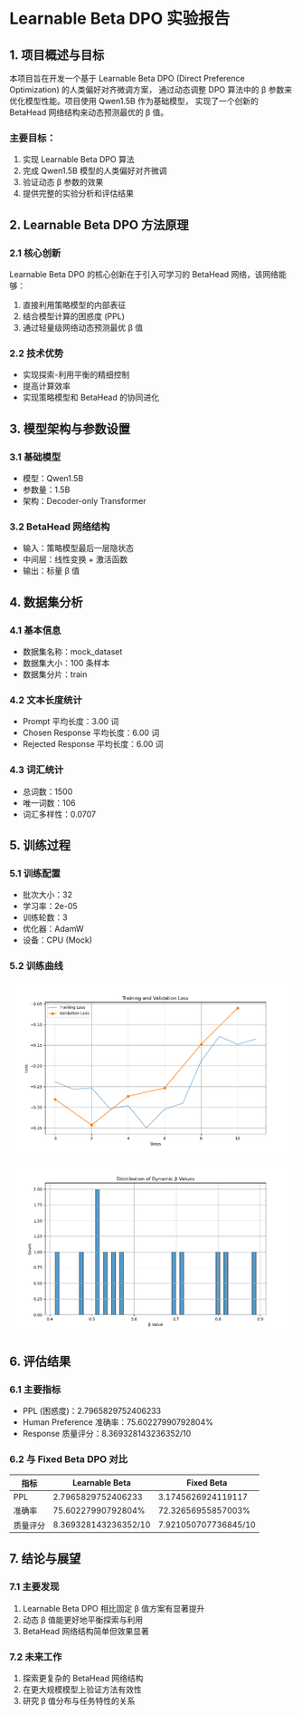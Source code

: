 # Learnable Beta DPO 实验报告

## 1. 项目概述与目标

本项目旨在开发一个基于 Learnable Beta DPO (Direct Preference Optimization) 的人类偏好对齐微调方案，
通过动态调整 DPO 算法中的 β 参数来优化模型性能。项目使用 Qwen1.5B 作为基础模型，
实现了一个创新的 BetaHead 网络结构来动态预测最优的 β 值。

### 主要目标：

1. 实现 Learnable Beta DPO 算法
2. 完成 Qwen1.5B 模型的人类偏好对齐微调
3. 验证动态 β 参数的效果
4. 提供完整的实验分析和评估结果


## 2. Learnable Beta DPO 方法原理

### 2.1 核心创新

Learnable Beta DPO 的核心创新在于引入可学习的 BetaHead 网络，该网络能够：

1. 直接利用策略模型的内部表征
2. 结合模型计算的困惑度 (PPL)
3. 通过轻量级网络动态预测最优 β 值

### 2.2 技术优势

- 实现探索-利用平衡的精细控制
- 提高计算效率
- 实现策略模型和 BetaHead 的协同进化


## 3. 模型架构与参数设置

### 3.1 基础模型

- 模型：Qwen1.5B
- 参数量：1.5B
- 架构：Decoder-only Transformer

### 3.2 BetaHead 网络结构

- 输入：策略模型最后一层隐状态
- 中间层：线性变换 + 激活函数
- 输出：标量 β 值


## 4. 数据集分析

### 4.1 基本信息

- 数据集名称：mock_dataset
- 数据集大小：100 条样本
- 数据集分片：train

### 4.2 文本长度统计

- Prompt 平均长度：3.00 词
- Chosen Response 平均长度：6.00 词
- Rejected Response 平均长度：6.00 词

### 4.3 词汇统计

- 总词数：1500
- 唯一词数：106
- 词汇多样性：0.0707


## 5. 训练过程

### 5.1 训练配置

- 批次大小：32
- 学习率：2e-05
- 训练轮数：3
- 优化器：AdamW
- 设备：CPU (Mock)

### 5.2 训练曲线

![Training Loss](plots/training_loss.png)

![Beta Distribution](plots/beta_distribution.png)



## 6. 评估结果

### 6.1 主要指标

- PPL (困惑度)：2.7965829752406233
- Human Preference 准确率：75.60227990792804%
- Response 质量评分：8.369328143236352/10

### 6.2 与 Fixed Beta DPO 对比

| 指标 | Learnable Beta | Fixed Beta |
|------|---------------|------------|
| PPL  | 2.7965829752406233         | 3.1745626924119117       |
| 准确率 | 75.60227990792804%        | 72.32656955857003%      |
| 质量评分| 8.369328143236352/10       | 7.921050707736845/10     |


## 7. 结论与展望

### 7.1 主要发现

1. Learnable Beta DPO 相比固定 β 值方案有显著提升
2. 动态 β 值能更好地平衡探索与利用
3. BetaHead 网络结构简单但效果显著

### 7.2 未来工作

1. 探索更复杂的 BetaHead 网络结构
2. 在更大规模模型上验证方法有效性
3. 研究 β 值分布与任务特性的关系
